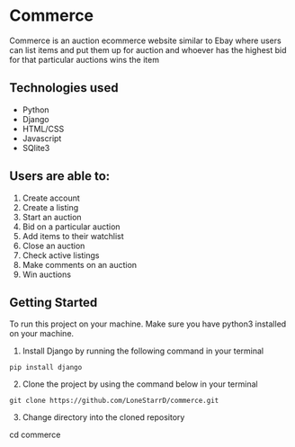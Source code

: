 # Commerce 

Commerce is an auction ecommerce website similar to Ebay where users can list items and put them up for auction and whoever has the highest bid for that particular auctions wins the item

## **Technologies used**
* Python
* Django 
* HTML/CSS
* Javascript
* SQlite3

## Users are able to:

1. Create account
2. Create a listing
3. Start an auction
4. Bid on a particular auction
5. Add items to their watchlist
6. Close an auction
7. Check active listings
8. Make comments on an auction
9. Win auctions

## Getting Started
To run this project on your machine. Make sure you have python3 installed on your machine.

1. Install Django by running the following command in your terminal


`pip install django`


2. Clone the project by using the command below in your terminal

`git clone https://github.com/LoneStarrD/commerce.git`

3. Change directory into the cloned repository

cd commerce